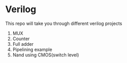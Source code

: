 # Verilog
This repo will take you through different verilog projects
1. MUX
2. Counter
3. Full adder
4. Pipelining example
5. Nand using CMOS(switch level)
